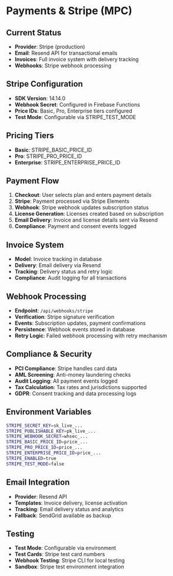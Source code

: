 # Payments & Stripe (MPC)

## Current Status
- **Provider**: Stripe (production)
- **Email**: Resend API for transactional emails
- **Invoices**: Full invoice system with delivery tracking
- **Webhooks**: Stripe webhook processing

## Stripe Configuration
- **SDK Version**: 14.14.0
- **Webhook Secret**: Configured in Firebase Functions
- **Price IDs**: Basic, Pro, Enterprise tiers configured
- **Test Mode**: Configurable via STRIPE_TEST_MODE

## Pricing Tiers
- **Basic**: STRIPE_BASIC_PRICE_ID
- **Pro**: STRIPE_PRO_PRICE_ID  
- **Enterprise**: STRIPE_ENTERPRISE_PRICE_ID

## Payment Flow
1. **Checkout**: User selects plan and enters payment details
2. **Stripe**: Payment processed via Stripe Elements
3. **Webhook**: Stripe webhook updates subscription status
4. **License Generation**: Licenses created based on subscription
5. **Email Delivery**: Invoice and license details sent via Resend
6. **Compliance**: Payment and consent events logged

## Invoice System
- **Model**: Invoice tracking in database
- **Delivery**: Email delivery via Resend
- **Tracking**: Delivery status and retry logic
- **Compliance**: Audit logging for all transactions

## Webhook Processing
- **Endpoint**: `/api/webhooks/stripe`
- **Verification**: Stripe signature verification
- **Events**: Subscription updates, payment confirmations
- **Persistence**: Webhook events stored in database
- **Retry Logic**: Failed webhook processing with retry mechanism

## Compliance & Security
- **PCI Compliance**: Stripe handles card data
- **AML Screening**: Anti-money laundering checks
- **Audit Logging**: All payment events logged
- **Tax Calculation**: Tax rates and jurisdictions supported
- **GDPR**: Consent tracking and data processing logs

## Environment Variables
```bash
STRIPE_SECRET_KEY=sk_live_...
STRIPE_PUBLISHABLE_KEY=pk_live_...
STRIPE_WEBHOOK_SECRET=whsec_...
STRIPE_BASIC_PRICE_ID=price_...
STRIPE_PRO_PRICE_ID=price_...
STRIPE_ENTERPRISE_PRICE_ID=price_...
STRIPE_ENABLED=true
STRIPE_TEST_MODE=false
```

## Email Integration
- **Provider**: Resend API
- **Templates**: Invoice delivery, license activation
- **Tracking**: Email delivery status and analytics
- **Fallback**: SendGrid available as backup

## Testing
- **Test Mode**: Configurable via environment
- **Test Cards**: Stripe test card numbers
- **Webhook Testing**: Stripe CLI for local testing
- **Sandbox**: Stripe test environment integration

